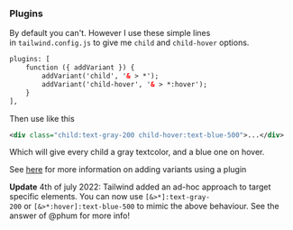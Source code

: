 
### Plugins

By default you can't. However I use these simple lines in `tailwind.config.js` to give me `child` and `child-hover` options.

```xml
plugins: [
    function ({ addVariant }) {
        addVariant('child', '& > *');
        addVariant('child-hover', '& > *:hover');
    }
],
```

Then use like this

```xml
<div class="child:text-gray-200 child-hover:text-blue-500">...</div>
```

Which will give every child a gray textcolor, and a blue one on hover.

See [here](https://tailwindcss.com/docs/plugins#adding-variants) for more information on adding variants using a plugin

**Update** 4th of july 2022: Tailwind added an ad-hoc approach to target specific elements. You can now use `[&>*]:text-gray-200` or `[&>*:hover]:text-blue-500` to mimic the above behaviour. See the answer of @phum for more info!

